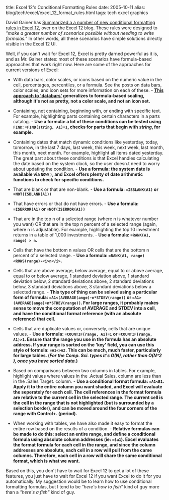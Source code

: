 title: Excel 12's Conditional Formatting Rules
date: 2005-10-11
alias: blog/tech/excel/excel_12_format_rules.html
tags: tech excel graphics

David Gainer has <a
href="http://blogs.msdn.com/excel/archive/2005/10/11/479713.aspx">Summarized
a a number of new conditional formatting rules in Excel 12</a>, over
on the Excel 12 blog. These rules were designed to <i>"make a greater
number of scenarios possible without needing to write formulas."</i>
In other words, all these scenarios have simple solutions directly
visible in the Excel 12 UI.

Well, if you can't wait for Excel 12, Excel is pretty darned powerful
as it is, and as Mr. Gainer states: most of these scenarios have
formula-based approaches that work right now. Here are some of the
approaches for current versions of Excel:

* With data bars, color scales, or icons based on the numeric value in
  the cell, percentages, percentiles, or a formula. See the posts on
  data bars, color scales, and icon sets for more information on each
  of these. - <b><a
  href="/databar">
  This approach to 'databars'</a> generalizes to formula-based
  scaling, although it's not as pretty, not a color scale, and not an
  icon set. </b>

* Containing, not containing, beginning with, or ending with specific
  text.  For example, highlighting parts containing certain characters
  in a parts catalog. - <b>Use a formula: a lot of these conditions
  can be tested using `FIND`: `=FIND(string, A1)=1`, checks for
  parts that begin with <i>string</i>, for example.</b>

* Containing dates that match dynamic conditions like yesterday,
  today, tomorrow, in the last 7 days, last week, this week, next
  week, last month, this month, next month.  For example, highlight
  all items dated yesterday.  The great part about these conditions is
  that Excel handles calculating the date based on the system clock,
  so the user doesn.t need to worry about updating the condition. -
  <b>Use a formula: the system date is available via `NOW()`, and
  Excel offers plenty of date arithmetic functions to check for
  specific conditions.</b>

* That are blank or that are non-blank. - <b>Use a formula:
  `=ISBLANK(A1)` or `=NOT(ISBLANK(A1))`</b>

* That have errors or that do not have errors. - <b>Use a formula:
  `=ISERROR(A1)` or `=NOT(ISERROR(A1))`</b>

* That are in the top n of a selected range (where n is whatever
  number you want) OR that are in the top n percent of a selected
  range (again, where n is adjustable). For example, highlighting the
  top 10 investment returns in a table of 1,000 investments. - <b>Use
  a formula: `=RANK(A1, range) > n`.</b>

* Cells that have the bottom n values OR cells that are the bottom n
  percent of a selected range. - <b>Use a formula: `=RANK(A1,
  range)<ROWS(range)-<i>n</i>`.</b>

* Cells that are above average, below average, equal to or above
  average, equal to or below average, 1 standard deviation above, 1
  standard deviation below, 2 standard deviations above, 2 standard
  deviations below, 3 standard deviations above, 3 standard deviations
  below a selected range. - <b> This type of thing can be solved using
  a particular form of formula:
  `=A1<(AVERAGE(ange)-n*STDEV(range))` or
  `=A1>(AVERAGE(ange)+n*STDEV(range))`. For
  large ranges, it probably makes sense to move the computation of
  AVERAGE and STDEV into a cell, and have the conditional format
  reference (with an absolute reference) that cell.</b>

* Cells that are duplicate values or, conversely, cells that are
  unique values. - <b>Use a formula: `=COUNTIF(range, A1)=1` or
  `=COUNTIF(range, A1)>1`. Ensure that the range you use in
  the formula has an absolute address. If your range is sorted on the
  'key' field, you can use this style of formula:
  `=A1<>A2`. This can be much, much faster, particularly for
  large tables. (<i>For the Comp. Sci. types it's O(N), rather than
  O(N^2 ), once you have sorted data.</i>)</b>

* Based on comparisons between two columns in tables.  For example,
  highlight values where values in the .Actual Sales. column are less
  than in the .Sales Target. column. - <b>Use a conditional format
  formula: `=A1<B1`. Apply it to the entire column you want shaded,
  and Excel will evaluate the seperately for each cell.  The cell
  references in the format formula are relative to the current cell in
  the selected range. The current cell is the cell in the range that
  is <b>not</b> highlighted (but is surrounded by a selection border),
  and can be moved around the four corners of the range with
  Control+. (period).</b>

* When working with tables, we have also made it easy to format the
  entire row based on the results of a condition. - <b>Relative
  formulas can be made to do this: select an entire range, and define
  a conditional formula using absolute column addresses (ie:
  `=$a1`). Excel evaluates the format formula for each cell in the
  range, and since the column addresses are absolute, each cell in a
  row will pull from the came columns. Therefore, each cell in a row
  will share the same conditional format, which is what we want.</b>

Based on this, you don't have to wait for Excel 12 to get a lot of
these features, you just have to wait for Excel 12 if you want Excel
to do it for you automatically. My suggestion would be to learn how to
use conditional formatting formulas, but I tend to be <i>"here's how
to fish"</i> kind of guy more than a <i>"here's a fish"</i> kind of
guy.

